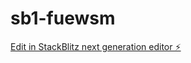 # sb1-fuewsm

[Edit in StackBlitz next generation editor ⚡️](https://stackblitz.com/~/github.com/ingambe/sb1-fuewsm)